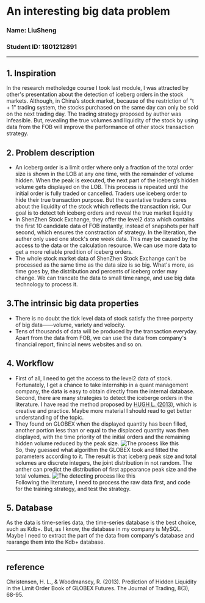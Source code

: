 # An interesting big data problem

### Name: LiuSheng<br>
### Student ID: 1801212891
---

## 1. Inspiration
In the research metholedge course I took last module, I was attracted by other's presentation about the detection of iceberg orders in the stock markets. Although, in China’s stock market, because of the restriction of "t + 1" trading system, the stocks purchased on the same day can only be sold on the next trading day. The trading strategy proposed by auther was infeasible. But, revealing the true volumes and liquidity of the stock by using data from the FOB will improve the performance of other stock transaction strategy.

## 2. Problem description
* An iceberg order is a limit order where only a fraction of the total order size is shown in the LOB at any one time, with the remainder of volume hidden. When the peak is executed, the next part of the iceberg’s hidden volume gets displayed on the LOB. This process is repeated until the initial order is fully traded or cancelled. Traders use iceberg order to hide their true transaction purpose. But the quantative traders cares about the liquidity of the stock which reflects the transaction risk. Our goal is to detect teh iceberg orders and reveal the true market liquidity <br>
* In ShenZhen Stock Exchange, they offer the level2 data which contains the first 10 candidate data of FOB instantly, instead of snapshots per half second, which ensures the constraction of strategy. In the literation, the auther only used one stock's one week data. This may be caused by the access to the data or the calculation resource. We can use more data to get a more reliable predition of iceberg orders. <br>
* The whole stock market data of ShenZhen Stock Exchange can't be processed as the same time as the data size is so big. What's more, as time goes by, the distribution and percents of iceberg order may change. We can trancate the data to small time range, and use big data technology to process it.

## 3.The intrinsic big data properties
* There is no doubt the tick level data of stock satisfy the three porperty of big data——volume, variety and velocity.
* Tens of thousands of data will be produced by the transaction everyday. Apart from the data from FOB, we can use the data from company's financial report, finincial news websites and so on.  

## 4. Workflow
 * First of all, I need to get the access to the level2 data of stock. Fortunately, I get a chance to take internship in a quant management company, the data is easy to obtain directly from the internal database. Second, there are many strategies to detect the iceberge orders in the literature. I have read the method proposed by [HUGH L. (2013)](https://www.sierrachart.com/Download.php?Folder=SupportBoard&download=9733), which is creative and practice. Maybe more material I should read to get better understanding of the topic. <br>
* They found on GLOBEX when the displayed quantity has been filled, another portion less than or equal to the displaced quantity was then displayed, with the time priority of the initial orders and the remaining hidden volume reduced by the peak size.
 ![The process like this](/image/1.png)<br>
 So, they guessed what algorithm the GLOBEX took and fitted the parameters according to it. The result is that iceberg peak size and total volumes are discrete integers, the joint distribution in not random. The anther can predict the distribution of first appearance peak size and the total volumes. 
 ![The detecting process like this](/image/3.png)<br>
 Following the literature, I need to process the raw data first, and code for the training strategy, and test the strategy. <br>

## 5. Database
  As the data is time-series data, the time-series database is the best choice, such as Kdb+. But, as I know, the database in my company is MySQL. Maybe I need to extract the part of the data from company's database and rearange them into the Kdb+ database. 
  
---
## reference
Christensen, H. L., & Woodmansey, R. (2013). Prediction of Hidden Liquidity in the Limit Order Book of GLOBEX Futures. The Journal of Trading, 8(3), 68-95.
